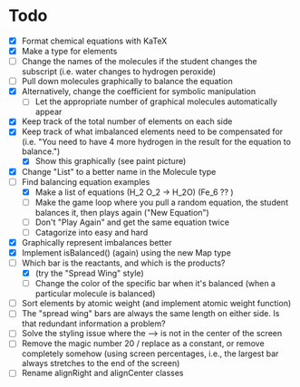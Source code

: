 # Todo
- [X] Format chemical equations with KaTeX
- [X] Make a type for elements
- [ ] Change the names of the molecules if the student changes the subscript (i.e. water changes to hydrogen peroxide)
- [ ] Pull down molecules graphically to balance the equation
- [x] Alternatively, change the coefficient for symbolic manipulation
    - [ ] Let the appropriate number of graphical molecules automatically appear
- [x] Keep track of the total number of elements on each side
- [x] Keep track of what imbalanced elements need to be compensated for (i.e. "You need to have 4 more hydrogen in the result for the equation to balance.")
    - [x] Show this graphically (see paint picture)
- [x] Change "List" to a better name in the Molecule type
- [ ] Find balancing equation examples
    - [x] Make a list of equations (H_2 O_2 -> H_2O) (Fe_6 ?? )
    - [ ] Make the game loop where you pull a random equation, the student balances it, then plays again ("New Equation")
    - [ ] Don't "Play Again" and get the same equation twice
    - [ ] Catagorize into easy and hard
- [x] Graphically represent imbalances better
- [x] Implement isBalanced() (again) using the new Map type
- [ ] Which bar is the reactants, and which is the products?
    - [x] (try the "Spread Wing" style)
    - [ ] Change the color of the specific bar when it's balanced (when a       particular molecule is balanced)
- [ ] Sort elements by atomic weight (and implement atomic weight function)
- [ ] The "spread wing" bars are always the same length on either side. Is that redundant
      information a problem?
- [ ] Solve the styling issue where the --> is not in the center of the screen
- [ ] Remove the magic number 20 / replace as a constant, or remove completely somehow (using screen percentages, i.e., the largest bar always stretches to the end of the screen)
- [ ] Rename alignRight and alignCenter classes